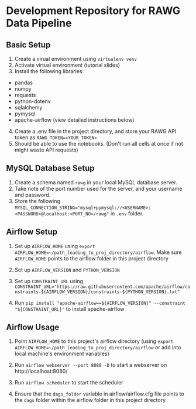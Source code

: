 # Development Repository for RAWG Data Pipeline

## Basic Setup

1. Create a virual environment using ```virtualenv venv```
2. Activate virtual environment (tutorial slides)
3. Install the following libraries:
- pandas
- numpy
- requests
- python-dotenv
- sqlalchemy
- pymysql
- apache-airflow (view detailed instructions below)
4. Create a .env file in the project directory, and store your RAWG API token as ```RAWG_TOKEN=<YOUR_TOKEN>```
5. Should be able to use the notebooks. (Don't run all cells at once if not might waste API requests)

## MySQL Database Setup

1. Create a schema named ```rawg``` in your local MySQL database server.
2. Take note of the port number used for the server, and your username and password.
3. Store the following ```MYSQL_CONNECTION_STRING="mysql+pymysql://<USERNAME>:<PASSWORD>@localhost:<PORT_NO>/rawg"``` in ```.env``` folder.

## Airflow Setup

1. Set up ```AIRFLOW_HOME``` using ```export AIRFLOW_HOME=~/path_leading_to_proj_directory/airflow```. Make sure ```AIRFLOW_HOME``` points to the airflow folder in this project directory

2. Set up ```AIRFLOW_VERSION``` and ```PYTHON_VERSION```

3. Set up ```CONSTRAINT_URL``` using ```CONSTRAINT_URL="https://raw.githubusercontent.com/apache/airflow/constraints-${AIRFLOW_VERSION}/constraints-${PYTHON_VERSION}.txt"```

4. Run ```pip install "apache-airflow==${AIRFLOW_VERSION}" --constraint "${CONSTRAINT_URL}"``` to install apache-airflow

## Airflow Usage

1. Point ```AIRFLOW_HOME``` to this project's airflow directory (using ```export AIRFLOW_HOME=~/path_leading_to_proj_directory/airflow``` or add into local machine's environment variables)

2. Run ```airflow webserver --port 8080 -D``` to start a webserver on http://localhost:8080/

3. Run ```airflow scheduler``` to start the scheduler

4. Ensure that the ```dags_folder``` variable in airflow/airflow.cfg file points to the ```dags``` folder within the airflow folder in this project directory
